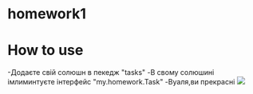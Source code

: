 # homework1
<h1>How to  use </h1>
-Додаєте свій солюшн в пекедж "tasks"
-В свому солюшині імлиминтуєте інтерфейс "my.homework.Task"
-Вуаля,ви прекрасні 
<img src="http://s2.quickmeme.com/img/14/144ee82562a07c2aa64ec23151514e4c6ade62127d5ce6be36cf57a78db65bbe.jpg"></img>
